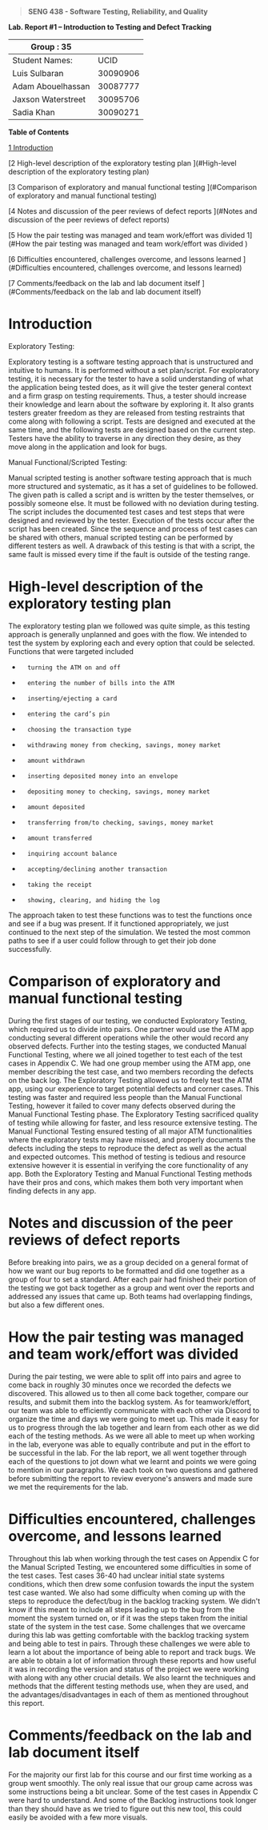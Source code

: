 >   **SENG 438 - Software Testing, Reliability, and Quality**

**Lab. Report \#1 – Introduction to Testing and Defect Tracking**

| Group \:  35     |            |
|-------------------|------------|
| Student Names:    |    UCID    |
| Luis Sulbaran     | 30090906   |
| Adam Abouelhassan | 30087777   |
| Jaxson Waterstreet| 30095706   |  
| Sadia Khan        | 30090271   |

**Table of Contents**

[1 Introduction	](#Introduction)

[2 High-level description of the exploratory testing plan	](#High-level description of the exploratory testing plan)

[3 Comparison of exploratory and manual functional testing	](#Comparison of exploratory and manual functional testing)

[4 Notes and discussion of the peer reviews of defect reports	](#Notes and discussion of the peer reviews of defect reports)

[5 How the pair testing was managed and team work/effort was
divided	1](#How the pair testing was managed and team work/effort was divided )

[6 Difficulties encountered, challenges overcome, and lessons
learned	](#Difficulties encountered, challenges overcome, and lessons learned)

[7 Comments/feedback on the lab and lab document itself	](#Comments/feedback on the lab and lab document itself)

# Introduction

Exploratory Testing:

Exploratory testing is a software testing approach that is unstructured and intuitive to humans. It is performed without a set plan/script. For exploratory testing, it is necessary for the tester to have a solid understanding of what the application being tested does, as it will give the tester general context and a firm grasp on testing requirements. Thus, a tester should increase their knowledge and learn about the software by exploring it. It also grants testers greater freedom as they are released from testing restraints that come along with following a script. Tests are designed and executed at the same time, and the following tests are designed based on the current step. Testers have the ability to traverse in any direction they desire, as they move along in the application and look for bugs.

Manual Functional/Scripted Testing:

Manual scripted testing is another software testing approach that is much more structured and systematic, as it has a set of guidelines to be followed. The given path is called a script and is written by the tester themselves, or possibly someone else. It must be followed with no deviation during testing. The script includes the documented test cases and test steps that were designed and reviewed by the tester. Execution of the tests occur after the script has been created. Since the sequence and process of test cases can be shared with others, manual scripted testing can be performed by different testers as well. A drawback of this testing is that with a script, the same fault is missed every time if the fault is outside of the testing range.

# High-level description of the exploratory testing plan

The exploratory testing plan we followed was quite simple, as this testing approach is generally unplanned and goes with the flow. We intended to test the system by exploring each and every option that could be selected. Functions that were targeted included
-    	turning the ATM on and off
-    	entering the number of bills into the ATM
-    	inserting/ejecting a card
-    	entering the card’s pin
-    	choosing the transaction type
-    	withdrawing money from checking, savings, money market
-    	amount withdrawn
-    	inserting deposited money into an envelope
-    	depositing money to checking, savings, money market
-    	amount deposited
-    	transferring from/to checking, savings, money market
-    	amount transferred
-    	inquiring account balance
-    	accepting/declining another transaction
-    	taking the receipt
-    	showing, clearing, and hiding the log
The approach taken to test these functions was to test the functions once and see if a bug was present. If it functioned appropriately, we just continued to the next step of the simulation. We tested the most common paths to see if a user could follow through to get their job done successfully.

# Comparison of exploratory and manual functional testing

During the first stages of our testing, we conducted Exploratory Testing, which required us to divide into pairs. One partner would use the ATM app conducting several different operations while the other would record any observed defects. Further into the testing stages, we conducted Manual Functional Testing, where we all joined together to test each of the test cases in Appendix C. We had one group member using the ATM app, one member describing the test case, and two members recording the defects on the back log. The Exploratory Testing allowed us to freely test the ATM app, using our experience to target potential defects and corner cases. This testing was faster and required less people than the Manual Functional Testing, however it failed to cover many defects observed during the Manual Functional Testing phase. The Exploratory Testing sacrificed quality of testing while allowing for faster, and less resource extensive testing. The Manual Functional Testing ensured testing of all major ATM functionalities where the exploratory tests may have missed, and properly documents the defects including the steps to reproduce the defect as well as the actual and expected outcomes. This method of testing is tedious and resource extensive however it is essential in verifying the core functionality of any app. Both the Exploratory Testing and Manual Functional Testing methods have their pros and cons, which makes them both very important when finding defects in any app.

# Notes and discussion of the peer reviews of defect reports

Before breaking into pairs, we as a group decided on a general format of how we want our bug reports to be formatted and did one together as a group of four to set a standard. After each pair had finished their portion of the testing we got back together as a group and went over the reports and addressed any issues that came up. Both teams had overlapping findings, but also a few different ones.

# How the pair testing was managed and team work/effort was divided 

During the pair testing, we were able to split off into pairs and agree to come back in roughly 30 minutes once we recorded the defects we discovered. This allowed us to then all come back together, compare our results, and submit them into the backlog system. As for teamwork/effort, our team was able to efficiently communicate with each other via Discord to organize the time and days we were going to meet up. This made it easy for us to progress through the lab together and learn from each other as we did each of the testing methods. As we were all able to meet up when working in the lab, everyone was able to equally contribute and put in the effort to be successful in the lab. For the lab report, we all went together through each of the questions to jot down what we learnt and points we were going to mention in our paragraphs. We each took on two questions and gathered before submitting the report to review everyone's answers and made sure we met the requirements for the lab.

# Difficulties encountered, challenges overcome, and lessons learned

Throughout this lab when working through the test cases on Appendix C for the Manual Scripted Testing, we encountered some difficulties in some of the test cases. Test cases 36-40 had unclear initial state systems conditions, which then drew some confusion towards the input the system test case wanted. We also had some difficulty when coming up with the steps to reproduce the defect/bug in the backlog tracking system. We didn't know if this meant to include all steps leading up to the bug from the moment the system turned on, or if it was the steps taken from the initial state of the system in the test case. Some challenges that we overcame during this lab was getting comfortable with the backlog tracking system and being able to test in pairs. Through these challenges we were able to learn a lot about the importance of being able to report and track bugs. We are able to obtain a lot of information through these reports and how useful it was in recording the version and status of the project we were working with along with any other crucial details. We also learnt the techniques and methods that the different testing methods use, when they are used, and the advantages/disadvantages in each of them as mentioned throughout this report.

# Comments/feedback on the lab and lab document itself

For the majority our first lab for this course and our first time working as a group went smoothly. The only real issue that our group came across was some instructions being a bit unclear. Some of the test cases in Appendix C were hard to understand. And some of the Backlog instructions took longer than they should have as we tried to figure out this new tool, this could easily be avoided with a few more visuals.
